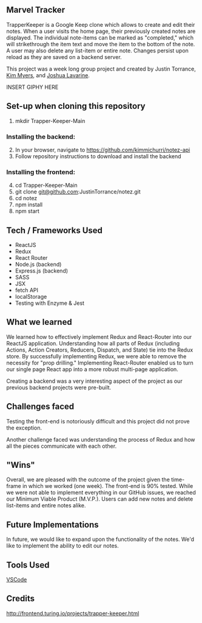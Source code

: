 ## Marvel Tracker
TrapperKeeper is a Google Keep clone which allows to create and edit their notes. When a user visits the home page, their previously created notes are displayed. The individual note-items can be marked as "completed," which will strikethrough the item text and move the item to the bottom of the note. A user may also delete any list-item or entire note. Changes persist upon reload as they are saved on a backend server. 

This project was a week long group project and created by Justin Torrance, [Kim Myers](https://github.com/kimmichurri), and [Joshua Lavarine](https://github.com/jlavar1).


INSERT GIPHY HERE

## Set-up when cloning this repository
1) mkdir Trapper-Keeper-Main
### Installing the backend:
2) In your browser, navigate to https://github.com/kimmichurri/notez-api
3) Follow repository instructions to download and install the backend
### Installing the frontend:
4) cd Trapper-Keeper-Main
5) git clone git@github.com:JustinTorrance/notez.git
6) cd notez
7) npm install
8) npm start

## Tech / Frameworks Used
- ReactJS
- Redux
- React Router
- Node.js (backend)
- Express.js (backend)
- SASS
- JSX
- fetch API
- localStorage
- Testing with Enzyme & Jest

## What we learned
We learned how to effectively implement Redux and React-Router into our ReactJS application. Understanding how all parts of Redux (including Actions, Action Creators, Reducers, Dispatch, and State) tie into the Redux store. By successfully implementing Redux, we were able to remove the necessity for "prop drilling." Implementing React-Router enabled us to turn our single page React app into a more robust multi-page application. 

Creating a backend was a very interesting aspect of the project as our previous backend projects were pre-built.

## Challenges faced
Testing the front-end is notoriously difficult and this project did not prove the exception. 

Another challenge faced was understanding the process of Redux and how all the pieces communicate with each other. 

## "Wins"
Overall, we are pleased with the outcome of the project given the time-frame in which we worked (one week). The front-end is 90% tested. While we were not able to implement everything in our GitHub issues, we reached our Minimum Viable Product (M.V.P.). Users can add new notes and delete list-items and entire notes alike. 

## Future Implementations
In future, we would like to expand upon the functionality of the notes. We'd like to implement the ability to edit our notes. 

## Tools Used
[VSCode](https://code.visualstudio.com/)

## Credits
http://frontend.turing.io/projects/trapper-keeper.html
